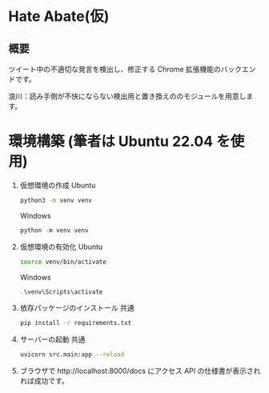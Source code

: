 # Hate Abate(仮)

## 概要

ツイート中の不適切な発言を検出し、修正する Chrome 拡張機能のバックエンドです。

浪川：読み手側が不快にならない検出用と置き換えののモジュールを用意します。

# 環境構築 (筆者は Ubuntu 22.04 を使用)

1. 仮想環境の作成
   Ubuntu
   ```bash
   python3 -m venv venv
   ```
   Windows
   ```powershell
   python -m venv venv
   ```
2. 仮想環境の有効化
   Ubuntu
   ```bash
   source venv/bin/activate
   ```
   Windows
   ```powershell
   .\venv\Scripts\activate
   ```
3. 依存パッケージのインストール
   共通
   ```bash
   pip install -r requirements.txt
   ```
4. サーバーの起動
   共通
   ```bash
   uvicorn src.main:app --reload
   ```
5. ブラウザで http://localhost:8000/docs にアクセス
   API の仕様書が表示されれば成功です。
